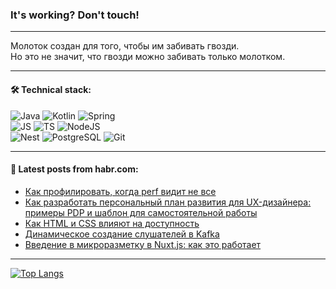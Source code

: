 ### It's working? Don't touch!

---
Молоток создан для того, чтобы им забивать гвозди. <br>
Но это не значит, что гвозди можно забивать только молотком.

---

#### 🛠️ Technical stack:

![Java](https://img.shields.io/badge/Java-informational?logo=Oracle&style=flat&logoColor=white&color=FF4500)
![Kotlin](https://img.shields.io/badge/Kotlin-informational?logo=Kotlin&style=flat&logoColor=white&color=774D97)
![Spring](https://img.shields.io/badge/SpringBoot-informational?logo=SpringBoot&style=flat&logoColor=white&color=6DB33F) <br>
![JS](https://img.shields.io/badge/JS-informational?logo=javaScript&style=flat&logoColor=black&color=F7Df1E)
![TS](https://img.shields.io/badge/TypeScript-informational?logo=typeScript&style=flat&logoColor=black&color=0667A8)
![NodeJS](https://img.shields.io/badge/NodeJS-informational?logo=node.js&style=flat&logoColor=white&color=70A760) <br>
![Nest](https://img.shields.io/badge/NestJS-informational?logo=NestJS&style=flat&logoColor=white&color=E0234E)
![PostgreSQL](https://img.shields.io/badge/PostgreSQL-informational?logo=PostgreSQL&style=flat&logoColor=white&color=DAA520)
![Git](https://img.shields.io/badge/Git-informational?logo=git&style=flat&logoColor=white&color=778899)

___

#### 💬 Latest posts from habr.com:

<!-- BLOG-POST-LIST:START -->
- [Как профилировать, когда perf видит не все](https://habr.com/ru/companies/vk/articles/758128/?utm_source=habrahabr&utm_medium=rss&utm_campaign=758128)
- [Как разработать персональный план развития для UX-дизайнера: примеры PDP и шаблон для самостоятельной работы](https://habr.com/ru/companies/selectel/articles/758336/?utm_source=habrahabr&utm_medium=rss&utm_campaign=758336)
- [Как HTML и CSS влияют на доступность](https://habr.com/ru/companies/ruvds/articles/757490/?utm_source=habrahabr&utm_medium=rss&utm_campaign=757490)
- [Динамическое создание слушателей в Kafka](https://habr.com/ru/articles/758958/?utm_source=habrahabr&utm_medium=rss&utm_campaign=758958)
- [Введение в микроразметку в Nuxt.js: как это работает](https://habr.com/ru/companies/simbirsoft/articles/758926/?utm_source=habrahabr&utm_medium=rss&utm_campaign=758926)
<!-- BLOG-POST-LIST:END -->

---
[![Top Langs](https://github-readme-stats-git-master-advtsetting-gmailcom.vercel.app/api/top-langs/?username=zloylis&langs_count=10&hide_title=false&title_color=e6edf3&size_weight=0.5&count_weight=0.5&layout=compact&hide_border=true&theme=dracula)](https://github.com/zloylis)

<!-- ![GitHub stats](https://github-readme-stats-git-master-advtsetting-gmailcom.vercel.app/api?username=zloylis&show_icons=true&hide_border=true&theme=dracula&hide_title=true&include_all_commits=true&count_private=true&hide=contribs&hide_rank=true) -->
